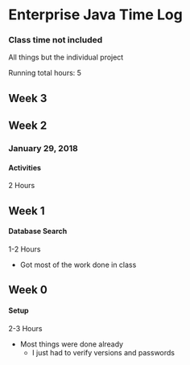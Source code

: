 # Enterprise Java Time Log
### Class time not included
All things but the individual project

Running total hours: 5

## Week 3

## Week 2
### January 29, 2018
#### Activities
2 Hours

## Week 1
#### Database Search
1-2 Hours
* Got most of the work done in class

## Week 0
#### Setup
2-3 Hours
* Most things were done already
    * I just had to verify versions and passwords